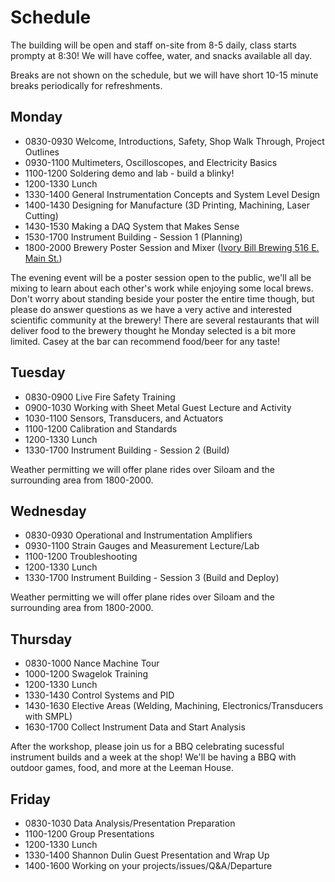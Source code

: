# Schedule
The building will be open and staff on-site from 8-5 daily, class starts prompty at 8:30! We
will have coffee, water, and snacks available all day.

Breaks are not shown on the schedule, but we will have short 10-15 minute breaks periodically
for refreshments.

## Monday
* 0830-0930 Welcome, Introductions, Safety, Shop Walk Through, Project Outlines
* 0930-1100 Multimeters, Oscilloscopes, and Electricity Basics
* 1100-1200 Soldering demo and lab - build a blinky!
* 1200-1330 Lunch
* 1330-1400 General Instrumentation Concepts and System Level Design
* 1400-1430 Designing for Manufacture (3D Printing, Machining, Laser Cutting)
* 1430-1530 Making a DAQ System that Makes Sense
* 1530-1700 Instrument Building - Session 1 (Planning)
* 1800-2000 Brewery Poster Session and Mixer ([Ivory Bill Brewing 516 E. Main St.](https://www.theivorybill.com/))

The evening event will be a poster session open to the public, we'll all be mixing to learn
about each other's work while enjoying some local brews. Don't worry about standing beside your
poster the entire time though, but please do answer questions as we have a very active and
interested scientific community at the brewery! There are several restaurants that will
deliver food to the brewery thought he Monday selected is a bit more limited.
Casey at the bar can recommend food/beer for any taste!

## Tuesday
* 0830-0900 Live Fire Safety Training
* 0900-1030 Working with Sheet Metal Guest Lecture and Activity
* 1030-1100 Sensors, Transducers, and Actuators
* 1100-1200 Calibration and Standards
* 1200-1330 Lunch
* 1330-1700 Instrument Building - Session 2 (Build)

Weather permitting we will offer plane rides over Siloam and the surrounding area from 1800-2000.

## Wednesday

* 0830-0930 Operational and Instrumentation Amplifiers
* 0930-1100 Strain Gauges and Measurement Lecture/Lab
* 1100-1200 Troubleshooting
* 1200-1330 Lunch
* 1330-1700 Instrument Building - Session 3 (Build and Deploy)

Weather permitting we will offer plane rides over Siloam and the surrounding area from 1800-2000.

## Thursday
* 0830-1000 Nance Machine Tour
* 1000-1200 Swagelok Training
* 1200-1330 Lunch
* 1330-1430 Control Systems and PID
* 1430-1630 Elective Areas (Welding, Machining, Electronics/Transducers with SMPL)
* 1630-1700 Collect Instrument Data and Start Analysis

After the workshop, please join us for a BBQ celebrating sucessful instrument builds and a week
at the shop! We'll be having a BBQ with outdoor games, food, and more at the Leeman House.

## Friday
* 0830-1030 Data Analysis/Presentation Preparation
* 1100-1200 Group Presentations
* 1200-1330 Lunch
* 1330-1400 Shannon Dulin Guest Presentation and Wrap Up
* 1400-1600 Working on your projects/issues/Q&A/Departure
